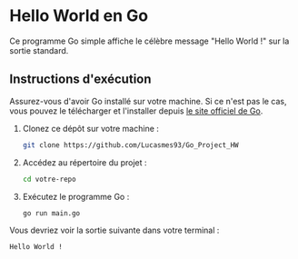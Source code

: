# Hello World en Go

Ce programme Go simple affiche le célèbre message "Hello World !" sur la sortie standard.

## Instructions d'exécution

Assurez-vous d'avoir Go installé sur votre machine. Si ce n'est pas le cas, vous pouvez le télécharger et l'installer depuis [le site officiel de Go](https://golang.org/dl/).

1. Clonez ce dépôt sur votre machine :

   ```bash
   git clone https://github.com/Lucasmes93/Go_Project_HW
   ```

2. Accédez au répertoire du projet :

   ```bash
   cd votre-repo
   ```

3. Exécutez le programme Go :

   ```bash
   go run main.go
   ```

Vous devriez voir la sortie suivante dans votre terminal :

```
Hello World !
```
 

